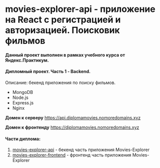 # movies-explorer-api - приложение на React с регистрацией и авторизацией. Поисковик фильмов
#### Данный проект выполнен в рамках учебного курса от Яндекс.Практикум. 
#### Дипломный проект. Часть 1 - Backend.

Описание: бекенд приложения по поиску фильмов.

+ MongoDB
+ Node.js
+ Express.js
+ Nginx

**Домен к серверу** https://api.diplomamovies.nomoredomains.xyz

**Домен к фронтенду** https://diplomamovies.nomoredomains.xyz

#### Части диплома:
1. [movies-explorer-api](https://github.com/ksenia-khait/movies-explorer-api) - бекенд часть приложения Movies-Explorer
2. [movies-explorer-frontend](https://github.com/ksenia-khait/movies-explorer-frontend) - фронтенд часть приложения Movies-Explorer
